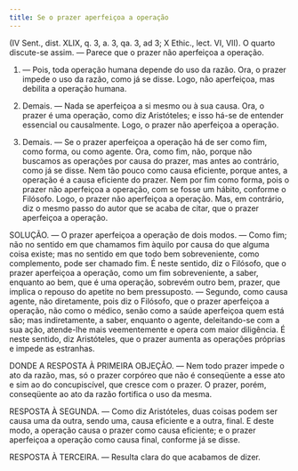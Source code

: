 ```yaml
---
title: Se o prazer aperfeiçoa a operação
---
```


(IV Sent., dist. XLIX, q. 3, a. 3, qa. 3, ad 3; X Ethic., lect. VI, VII).
  O quarto discute-se assim. ― Parece que o prazer não aperfeiçoa a operação.  

1. ― Pois, toda operação humana depende do uso da razão. Ora, o prazer impede o uso da razão, como já se disse. Logo, não aperfeiçoa, mas debilita a operação humana.  

2. Demais. ― Nada se aperfeiçoa a si mesmo ou à sua causa. Ora, o prazer é uma operação, como diz Aristóteles; e isso há-se de entender essencial ou causalmente. Logo, o prazer não aperfeiçoa a operação.  

3. Demais. ― Se o prazer aperfeiçoa a operação há de ser como fim, como forma, ou como agente. Ora, como fim, não, porque não buscamos as operações por causa do prazer, mas antes ao contrário, como já se disse. Nem tão pouco como causa eficiente, porque antes, a operação é a causa eficiente do prazer. Nem por fim como forma, pois o prazer não aperfeiçoa a operação, com se fosse um hábito, conforme o Filósofo. Logo, o prazer não aperfeiçoa a operação.  Mas, em contrário, diz o mesmo passo do autor que se acaba de citar, que o prazer aperfeiçoa a operação.  

SOLUÇÃO. ― O prazer aperfeiçoa a operação de dois modos. ― Como fim; não no sentido em que chamamos fim àquilo por causa do que alguma coisa existe; mas no sentido em que todo bem sobreveniente, como complemento, pode ser chamado fim. É neste sentido, diz o Filósofo, que o prazer aperfeiçoa a operação, como um fim sobreveniente, a saber, enquanto ao bem, que é uma operação, sobrevém outro bem, prazer, que implica o repouso do apetite no bem pressuposto. ― Segundo, como causa agente, não diretamente, pois diz o Filósofo, que o prazer aperfeiçoa a operação, não como o médico, senão como a saúde aperfeiçoa quem está são; mas indiretamente, a saber, enquanto o agente, deleitando-se com a sua ação, atende-lhe mais veementemente e opera com maior diligência. É neste sentido, diz Aristóteles, que o prazer aumenta as operações próprias e impede as estranhas.  

DONDE A RESPOSTA À PRIMEIRA OBJEÇÃO. ― Nem todo prazer impede o ato da razão, mas, só o prazer corpóreo que não é conseqüente a esse ato e sim ao do concupiscível, que cresce com o prazer. O prazer, porém, conseqüente ao ato da razão fortifica o uso da mesma.  

RESPOSTA À SEGUNDA. ― Como diz Aristóteles, duas coisas podem ser causa uma da outra, sendo uma, causa eficiente e a outra, final. E deste modo, a operação causa o prazer como causa eficiente; e o prazer aperfeiçoa a operação como causa final, conforme já se disse.  

RESPOSTA À TERCEIRA. ― Resulta clara do que acabamos de dizer.